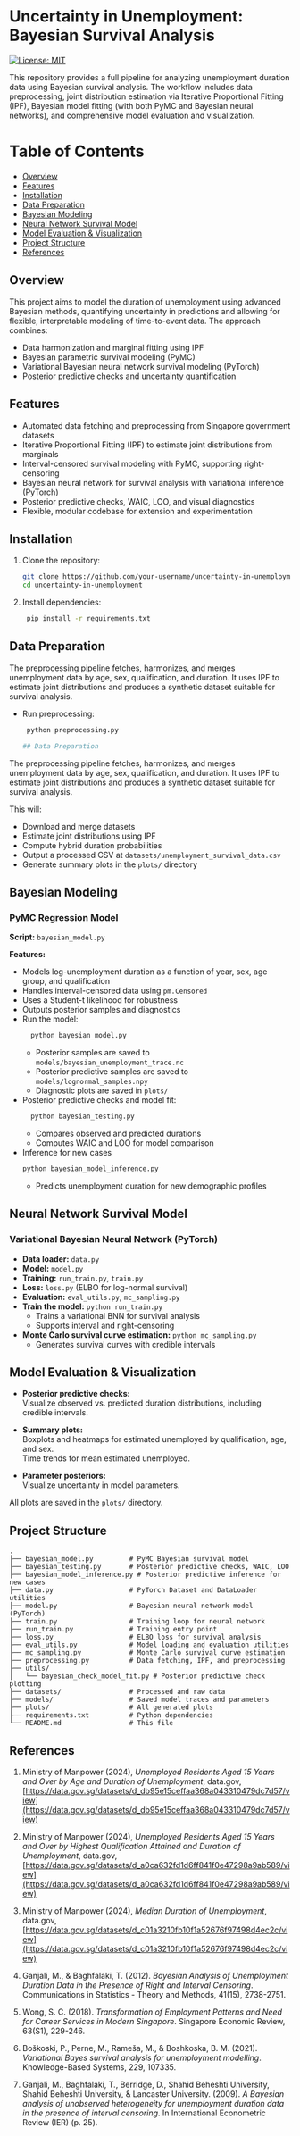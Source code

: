 # Uncertainty in Unemployment: Bayesian Survival Analysis

[![License: MIT](https://img.shields.io/badge/License-MIT-yellow.svg)](https://opensource.org/licenses/MIT)

This repository provides a full pipeline for analyzing unemployment duration data using Bayesian survival analysis. The workflow includes data preprocessing, joint distribution estimation via Iterative Proportional Fitting (IPF), Bayesian model fitting (with both PyMC and Bayesian neural networks), and comprehensive model evaluation and visualization.

# Table of Contents
- [Overview](#overview)
- [Features](#features)
- [Installation](#installation)
- [Data Preparation](#data-preparation)
- [Bayesian Modeling](#bayesian-modeling)
- [Neural Network Survival Model](#neural-network-survival-model)
- [Model Evaluation & Visualization](#model-evaluation--visualization)
- [Project Structure](#project-structure)
- [References](#references)

## Overview

This project aims to model the duration of unemployment using advanced Bayesian methods, quantifying uncertainty in predictions and allowing for flexible, interpretable modeling of time-to-event data. The approach combines:

- Data harmonization and marginal fitting using IPF
- Bayesian parametric survival modeling (PyMC)
- Variational Bayesian neural network survival modeling (PyTorch)
- Posterior predictive checks and uncertainty quantification

## Features

- Automated data fetching and preprocessing from Singapore government datasets
- Iterative Proportional Fitting (IPF) to estimate joint distributions from marginals
- Interval-censored survival modeling with PyMC, supporting right-censoring
- Bayesian neural network for survival analysis with variational inference (PyTorch)
- Posterior predictive checks, WAIC, LOO, and visual diagnostics
- Flexible, modular codebase for extension and experimentation

## Installation

1. Clone the repository:
   ```bash
   git clone https://github.com/your-username/uncertainty-in-unemployment.git
   cd uncertainty-in-unemployment
2. Install dependencies:
   ```bash
    pip install -r requirements.txt

## Data Preparation

The preprocessing pipeline fetches, harmonizes, and merges unemployment data by age, sex, qualification, and duration. It uses IPF to estimate joint distributions and produces a synthetic dataset suitable for survival analysis.

- Run preprocessing:
  ```bash
   python preprocessing.py

  ## Data Preparation

The preprocessing pipeline fetches, harmonizes, and merges unemployment data by age, sex, qualification, and duration. It uses IPF to estimate joint distributions and produces a synthetic dataset suitable for survival analysis. 

This will:
- Download and merge datasets
- Estimate joint distributions using IPF
- Compute hybrid duration probabilities
- Output a processed CSV at `datasets/unemployment_survival_data.csv`
- Generate summary plots in the `plots/` directory

## Bayesian Modeling

### PyMC Regression Model

**Script:** `bayesian_model.py`

**Features:**
- Models log-unemployment duration as a function of year, sex, age group, and qualification
- Handles interval-censored data using `pm.Censored`
- Uses a Student-t likelihood for robustness
- Outputs posterior samples and diagnostics
- Run the model:
  ```bash
    python bayesian_model.py
  ```
   - Posterior samples are saved to `models/bayesian_unemployment_trace.nc`
   - Posterior predictive samples are saved to `models/lognormal_samples.npy`
   - Diagnostic plots are saved in `plots/`
- Posterior predictive checks and model fit:
  ```bash
    python bayesian_testing.py
  ```
  - Compares observed and predicted durations
  - Computes WAIC and LOO for model comparison
- Inference for new cases
  ```bash
  python bayesian_model_inference.py
  ```
  - Predicts unemployment duration for new demographic profiles
 
## Neural Network Survival Model

### Variational Bayesian Neural Network (PyTorch)

- **Data loader:** `data.py`
- **Model:** `model.py`
- **Training:** `run_train.py`, `train.py`
- **Loss:** `loss.py` (ELBO for log-normal survival)
- **Evaluation:** `eval_utils.py`, `mc_sampling.py`
- **Train the model:** `python run_train.py`
  - Trains a variational BNN for survival analysis
  - Supports interval and right-censoring
- **Monte Carlo survival curve estimation:** `python mc_sampling.py`
  - Generates survival curves with credible intervals
  


## Model Evaluation & Visualization

- **Posterior predictive checks:**  
  Visualize observed vs. predicted duration distributions, including credible intervals.

- **Summary plots:**  
  Boxplots and heatmaps for estimated unemployed by qualification, age, and sex.  
  Time trends for mean estimated unemployed.

- **Parameter posteriors:**  
  Visualize uncertainty in model parameters.

All plots are saved in the `plots/` directory.

## Project Structure
```
.
├── bayesian_model.py         # PyMC Bayesian survival model
├── bayesian_testing.py       # Posterior predictive checks, WAIC, LOO
├── bayesian_model_inference.py # Posterior predictive inference for new cases
├── data.py                   # PyTorch Dataset and DataLoader utilities
├── model.py                  # Bayesian neural network model (PyTorch)
├── train.py                  # Training loop for neural network
├── run_train.py              # Training entry point
├── loss.py                   # ELBO loss for survival analysis
├── eval_utils.py             # Model loading and evaluation utilities
├── mc_sampling.py            # Monte Carlo survival curve estimation
├── preprocessing.py          # Data fetching, IPF, and preprocessing
├── utils/
│   └── bayesian_check_model_fit.py # Posterior predictive check plotting
├── datasets/                 # Processed and raw data
├── models/                   # Saved model traces and parameters
├── plots/                    # All generated plots
├── requirements.txt          # Python dependencies
└── README.md                 # This file
```

## References

1. Ministry of Manpower (2024), *Unemployed Residents Aged 15 Years and Over by Age and Duration of Unemployment*, data.gov, [https://data.gov.sg/datasets/d_db95e15ceffaa368a043310479dc7d57/view](https://data.gov.sg/datasets/d_db95e15ceffaa368a043310479dc7d57/view)

2. Ministry of Manpower (2024), *Unemployed Residents Aged 15 Years and Over by Highest Qualification Attained and Duration of Unemployment*, data.gov, [https://data.gov.sg/datasets/d_a0ca632fd1d6ff841f0e47298a9ab589/view](https://data.gov.sg/datasets/d_a0ca632fd1d6ff841f0e47298a9ab589/view)

3. Ministry of Manpower (2024), *Median Duration of Unemployment*, data.gov, [https://data.gov.sg/datasets/d_c01a3210fb10f1a52676f97498d4ec2c/view](https://data.gov.sg/datasets/d_c01a3210fb10f1a52676f97498d4ec2c/view)

4. Ganjali, M., & Baghfalaki, T. (2012). *Bayesian Analysis of Unemployment Duration Data in the Presence of Right and Interval Censoring*. Communications in Statistics - Theory and Methods, 41(15), 2738-2751.

5. Wong, S. C. (2018). *Transformation of Employment Patterns and Need for Career Services in Modern Singapore*. Singapore Economic Review, 63(S1), 229-246.

6. Boškoski, P., Perne, M., Rameša, M., & Boshkoska, B. M. (2021). *Variational Bayes survival analysis for unemployment modelling*. Knowledge-Based Systems, 229, 107335.

7. Ganjali, M., Baghfalaki, T., Berridge, D., Shahid Beheshti University, Shahid Beheshti University, & Lancaster University. (2009). *A Bayesian analysis of unobserved heterogeneity for unemployment duration data in the presence of interval censoring*. In International Econometric Review (IER) (p. 25).

